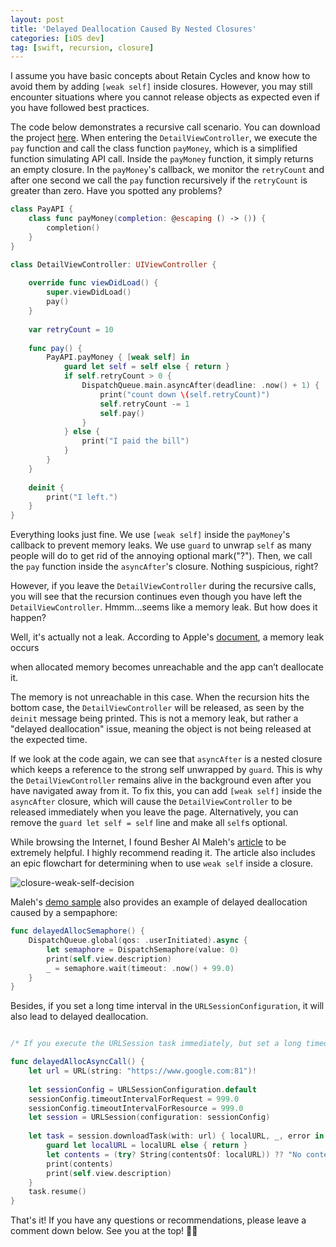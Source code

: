 ```yaml
---
layout: post
title: 'Delayed Deallocation Caused By Nested Closures'
categories: [iOS dev]
tag: [swift, recursion, closure]
---
```


I assume you have basic concepts about Retain Cycles and know how to avoid them by adding `[weak self]` inside closures. However, you may still encounter situations where you cannot release objects as expected even if you have followed best practices.

The code below demonstrates a recursive call scenario. You can download the project [here](https://github.com/PinYuanChen/delayed-dealloc). When entering the `DetailViewController`, we execute the `pay` function and call the class function `payMoney`, which is a simplified function simulating API call. Inside the `payMoney` function, it simply returns an empty closure. In the `payMoney`'s callback, we monitor the `retryCount` and after one second we call the `pay` function recursively if the `retryCount` is greater than zero. Have you spotted any problems?  

```swift
class PayAPI {
    class func payMoney(completion: @escaping () -> ()) {
        completion()
    }
}

class DetailViewController: UIViewController {
    
    override func viewDidLoad() {
        super.viewDidLoad()
        pay()
    }
    
    var retryCount = 10
    
    func pay() {
        PayAPI.payMoney { [weak self] in
            guard let self = self else { return }
            if self.retryCount > 0 {
                DispatchQueue.main.asyncAfter(deadline: .now() + 1) {
                    print("count down \(self.retryCount)")
                    self.retryCount -= 1
                    self.pay()
                }
            } else {
                print("I paid the bill")
            }
        }
    }
    
    deinit {
        print("I left.")
    }
}

```
Everything looks just fine. We use `[weak self]` inside the `payMoney`'s callback to prevent memory leaks. We use `guard` to unwrap `self` as many people will do to get rid of the annoying optional mark("?"). Then, we call the `pay` function inside the `asyncAfter`'s closure. Nothing suspicious, right? 

However, if you leave the `DetailViewController` during the recursive calls, you will see that the recursion continues even though you have left the `DetailViewController`. Hmmm...seems like a memory leak. But how does it happen?

Well, it's actually not a leak. According to Apple's [document](https://developer.apple.com/documentation/xcode/making-changes-to-reduce-memory-use), a memory leak occurs

>
when allocated memory becomes unreachable and the app can’t deallocate it. 
>

The memory is not unreachable in this case. When the recursion hits the bottom case, the `DetailViewController` will be released, as seen by the `deinit` message being printed. This is not a memory leak, but rather a "delayed deallocation" issue, meaning the object is not being released at the expected time.

If we look at the code again, we can see that `asyncAfter` is a nested closure which keeps a reference to the strong self unwrapped by `guard`. This is why the `DetailViewController` remains alive in the background even after you have navigated away from it. To fix this, you can add `[weak self]` inside the `asyncAfter` closure, which will cause the `DetailViewController` to be released immediately when you leave the page. Alternatively, you can remove the `guard let self = self` line and make all `self`s optional. 

While browsing the Internet, I found Besher Al Maleh's [article](https://medium.com/@almalehdev/you-dont-always-need-weak-self-a778bec505ef) to be extremely helpful. I highly recommend reading it. The article also includes an epic flowchart for determining when to use `weak self` inside a closure.

![closure-weak-self-decision](https://miro.medium.com/max/4800/1*yHX-8dJrQpH7R2hfM_21MQ.webp)

Maleh's [demo sample](https://github.com/almaleh/weak-self) also provides an example of delayed deallocation caused by a sempaphore:

```swift
func delayedAllocSemaphore() {
    DispatchQueue.global(qos: .userInitiated).async {
        let semaphore = DispatchSemaphore(value: 0)
        print(self.view.description)
        _ = semaphore.wait(timeout: .now() + 99.0)
    }
}
```

Besides, if you set a long time interval in the `URLSessionConfiguration`, it will also lead to delayed deallocation.

```swift

/* If you execute the URLSession task immediately, but set a long timeout interval, it will delay the deallocation of your controller until you either cancel the task, get a response back, or timeout. Using [weak self] will prevent that delay. Note: Using port 81 on the url helps simulate a request timeout */

func delayedAllocAsyncCall() {
    let url = URL(string: "https://www.google.com:81")!
        
    let sessionConfig = URLSessionConfiguration.default
    sessionConfig.timeoutIntervalForRequest = 999.0
    sessionConfig.timeoutIntervalForResource = 999.0
    let session = URLSession(configuration: sessionConfig)
        
    let task = session.downloadTask(with: url) { localURL, _, error in
        guard let localURL = localURL else { return }
        let contents = (try? String(contentsOf: localURL)) ?? "No contents"
        print(contents)
        print(self.view.description)
    }
    task.resume()
}
```

That's it! If you have any questions or recommendations, please leave a comment down below. See you at the top! 🤜🤛